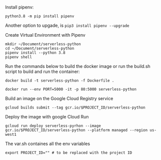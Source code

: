 
Install pipenv:

```
python3.8 -m pip install pipenv
```

Another option to upgade, is `pip3 install pipenv --upgrade`


Create Virtual Environment with Pipenv

```
mkdir ~/Document/serverless-python
cd ~/Document/serverless-python
pipenv install --python 3.8
pipenv shell

```

Run the commands below to build the docker image or run the build.sh script to build and run the container:

```
docker build -t serverless-python -f Dockerfile .

docker run --env PORT=5000 -it -p 80:5000 serverless-python
```

Build an image on the Google Cloud Registry service

```
gcloud builds submit --tag gcr.io/$PROJECT_ID/serverless-python
```

Deploy the image with google Cloud Run 

```
gcloud run deploy serverless-pyrhon --image gcr.io/$PROJECT_ID/serverless-python --platform managed --region us-west1
```
The var.sh containes all the env variables 

```
export PROJECT_ID="" # to be replaced with the project ID
```

